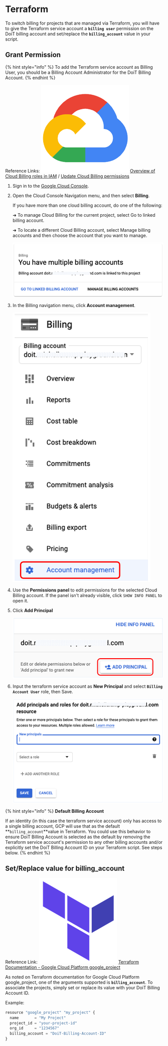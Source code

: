 # Terraform

To switch billing for projects that are managed via Terraform, you will have to give the Terraform service account a **`billing user`** permission on the DoiT billing account and set/replace the **`billing_account`** value in your script.

## Grant Permission

{% hint style="info" %}
To add the Terraform service account as Billing User, you should be a Billing Account Administrator for the DoiT Billing Account.
{% endhint %}

Reference Links: ![An image of the GCP icon](<../../.gitbook/assets/image (206).png>) [Overview of Cloud Billing roles in IAM](https://cloud.google.com/billing/docs/how-to/billing-access#overview-of-cloud-billing-roles-in-cloud-iam) / [Update Cloud Billing permissions](https://cloud.google.com/billing/docs/how-to/billing-access#update-cloud-billing-permissions)

1. Sign in to the [Google Cloud Console](https://console.cloud.google.com/?\_ga=2.46935335.1241116962.1634885894-310662435.1627993656).

2. Open the Cloud Console Navigation menu, and then select **Billing**.

   If you have more than one cloud billing account, do one of the following:

   ➜ To manage Cloud Billing for the current project, select Go to linked billing account.

   ➜ To locate a different Cloud Billing account, select Manage billing accounts and then choose the account that you want to manage.

   ![A screenshot of the You have multiple billing accounts message](<../../.gitbook/assets/image (230).png>)

3. In the Billing navigation menu, click **Account management**.

   ![A screenshot of the Billing menu](<../../.gitbook/assets/image (186).png>)

4. Use the **Permissions panel** to edit permissions for the selected Cloud Billing account. If the panel isn't already visible, click `SHOW INFO PANEL` to open it.

5. Click **Add Principal**

   ![A screnshot showing the location of the ADD PRINCIPAL button](<../../.gitbook/assets/image (180).png>)

6. Input the terraform service account as **New Principal** and select **`Billing Account User`** role, then Save.

   ![A screenshot of the Add principals and roles form](<../../.gitbook/assets/image (192).png>)

{% hint style="info" %}
**Default Billing Account**

If an identity (in this case the terraform service account) only has access to a single billing account, GCP will use that as the default \*\*`billing_account`\*\*value in Terraform. You could use this behavior to ensure DoiT Billing Account is selected as the default by removing the Terraform service account's permission to any other billing accounts and/or explicitly set the DoiT Billing Account ID on your Terraform script. See steps below.
{% endhint %}

## Set/Replace value for billing\_account

Reference Link: ![An image of the Terraform logo](<../../.gitbook/assets/image (199).png>) [Terraform Documentation - Google Cloud Platform google\_project](https://registry.terraform.io/providers/hashicorp/google/latest/docs/resources/google\_project#billing\_account)

As noted on Terraform documentation for Google Cloud Platform google\_project, one of the arguments supported is **`billing_account`**. To associate the projects, simply set or replace its value with your DoiT Billing Account ID.

Example:

```javascript
resource "google_project" "my_project" {
  name       = "My Project"
  project_id = "your-project-id"
  org_id     = "1234567"
  billing_account = "DoiT-Billing-Account-ID"
}
```
